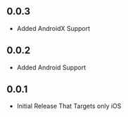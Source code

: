 ## 0.0.3

* Added AndroidX Support

## 0.0.2

* Added Android Support

## 0.0.1

* Initial Release That Targets only iOS
